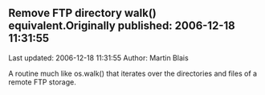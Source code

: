 ## Remove FTP directory walk() equivalent.Originally published: 2006-12-18 11:31:55 
Last updated: 2006-12-18 11:31:55 
Author: Martin Blais 
 
A routine much like os.walk() that iterates over the directories and files of a remote FTP storage.